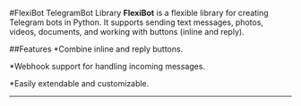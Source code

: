 #FlexiBot TelegramBot Library
**FlexiBot** is a flexible library for creating Telegram bots in Python. It supports sending text messages, photos, videos, documents, and working with buttons (inline and reply).

##Features
*Combine inline and reply buttons.

*Webhook support for handling incoming messages.

*Easily extendable and customizable.
***
